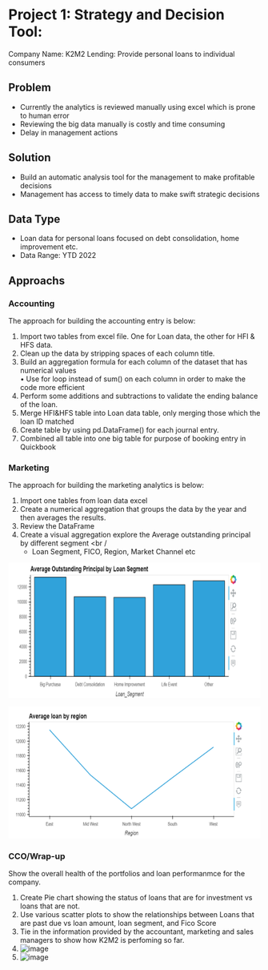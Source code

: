 
# Project 1: Strategy and Decision Tool:
Company Name: K2M2 Lending: Provide personal loans to individual consumers

## Problem
* Currently the analytics is reviewed manually using excel which is prone to human error
* Reviewing the big data manually is costly and time consuming
* Delay in management actions 
## Solution
* Build an automatic analysis tool for the management to make profitable decisions
* Management has access to timely data to make swift strategic decisions
## Data Type
* Loan data for personal loans focused on debt consolidation, home improvement etc.
* Data Range: YTD 2022

## Approachs

### Accounting

The approach for building the accounting entry is below:   <br />

1) Import two tables from excel file. One for Loan data, the other for HFI & HFS data.     <br/>
2) Clean up the data by stripping spaces of each column title.   <br />
3) Build an aggregation formula for each column of the dataset that has numerical values   <br />
    •	Use for loop instead of sum() on each column in order to make the code more efficient
3) Perform some additions and subtractions to validate the ending balance of the loan.   <br />
4) Merge HFI&HFS table into Loan data table, only merging those which the loan ID matched  <br />
5) Create table by using pd.DataFrame() for each journal entry.    <br />
6) Combined all table into one big table for purpose of booking entry in Quickbook  <br />


### Marketing

The approach for building the marketing analytics is below:   <br />

1) Import one tables from loan data excel      <br/>
2) Create a numerical aggregation that groups the data by the year and then averages the results.   <br />
3) Review the DataFrame   <br />
3) Create a visual aggregation explore the Average outstanding principal by different segment   <br /
    * Loan Segment, FICO, Region, Market Channel etc <br />
 
 ![This is graph image](Loan_Segment.png)
 
 ![This is graph image](Region.png)
 
 
 ### CCO/Wrap-up

Show the overall health of the portfolios and loan performanmce for the company.

1) Create Pie chart showing the status of loans that are for investment vs loans that are not.
2) Use various scatter plots to show the relationships between Loans that are past due vs loan amount, loan segment, and Fico Score
3) Tie in the information provided by the accountant, marketing and sales managers to show how K2M2 is perfoming so far.
4) ![image](https://user-images.githubusercontent.com/108104492/187322611-1d41edb2-7c6e-4246-8c49-173e17753dae.png)
5) ![image](https://user-images.githubusercontent.com/108104492/187322630-eb003b06-23df-428c-8a3d-0b848674c5d9.png)



